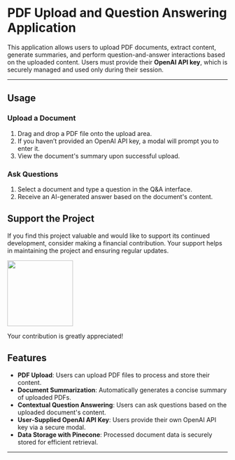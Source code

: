 # **PDF Upload and Question Answering Application**

This application allows users to upload PDF documents, extract content, generate summaries, and perform question-and-answer interactions based on the uploaded content. Users must provide their **OpenAI API key**, which is securely managed and used only during their session.

---
## **Usage**

### **Upload a Document**

1. Drag and drop a PDF file onto the upload area.
2. If you haven’t provided an OpenAI API key, a modal will prompt you to enter it.
3. View the document's summary upon successful upload.

### **Ask Questions**

1. Select a document and type a question in the Q&A interface.
2. Receive an AI-generated answer based on the document's content.

## **Support the Project**

If you find this project valuable and would like to support its continued development, consider making a financial contribution. Your support helps in maintaining the project and ensuring regular updates.

<a href="https://www.buymeacoffee.com/ankityadavd"><img src="https://cdn.buymeacoffee.com/buttons/v2/default-yellow.png" width="150"/></a>


Your contribution is greatly appreciated!


## **Features**

- **PDF Upload**: Users can upload PDF files to process and store their content.
- **Document Summarization**: Automatically generates a concise summary of uploaded PDFs.
- **Contextual Question Answering**: Users can ask questions based on the uploaded document's content.
- **User-Supplied OpenAI API Key**: Users provide their own OpenAI API key via a secure modal.
- **Data Storage with Pinecone**: Processed document data is securely stored for efficient retrieval.

---
